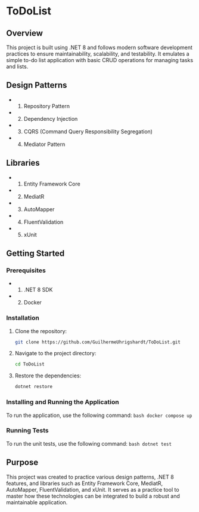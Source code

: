 # ToDoList

## Overview

This project is built using .NET 8 and follows modern software development practices to ensure maintainability, scalability, and testability. It emulates a simple to-do list application with basic CRUD operations for managing tasks and lists.

## Design Patterns

- 1. Repository Pattern
- 2. Dependency Injection
- 3. CQRS (Command Query Responsibility Segregation)
- 4. Mediator Pattern

## Libraries

- 1. Entity Framework Core
- 2. MediatR
- 3. AutoMapper
- 4. FluentValidation
- 5. xUnit

## Getting Started

### Prerequisites
- 1. .NET 8 SDK
- 2. Docker

### Installation
1. Clone the repository:
    ```bash
    git clone https://github.com/GuilhermeUhrigshardt/ToDoList.git
    ```
2. Navigate to the project directory:
    ```bash
    cd ToDoList
    ```
3. Restore the dependencies:
    ```bash
    dotnet restore
    ```

### Installing and Running the Application
To run the application, use the following command:
    ```bash
    docker compose up
    ```

### Running Tests
To run the unit tests, use the following command:
    ```bash
    dotnet test
    ```

## Purpose

This project was created to practice various design patterns, .NET 8 features, and libraries such as Entity Framework Core, MediatR, AutoMapper, FluentValidation, and xUnit. It serves as a practice tool to master how these technologies can be integrated to build a robust and maintainable application.
